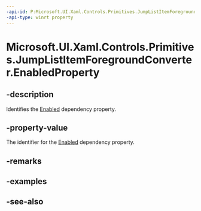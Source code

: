 ```yaml
---
-api-id: P:Microsoft.UI.Xaml.Controls.Primitives.JumpListItemForegroundConverter.EnabledProperty
-api-type: winrt property
---
```


<!-- Property syntax
public Windows.UI.Xaml.DependencyProperty EnabledProperty { get; }
-->

# Microsoft.UI.Xaml.Controls.Primitives.JumpListItemForegroundConverter.EnabledProperty

## -description
Identifies the [Enabled](jumplistitemforegroundconverter_enabled.md) dependency property.

## -property-value
The identifier for the [Enabled](jumplistitemforegroundconverter_enabled.md) dependency property.

## -remarks

## -examples

## -see-also
